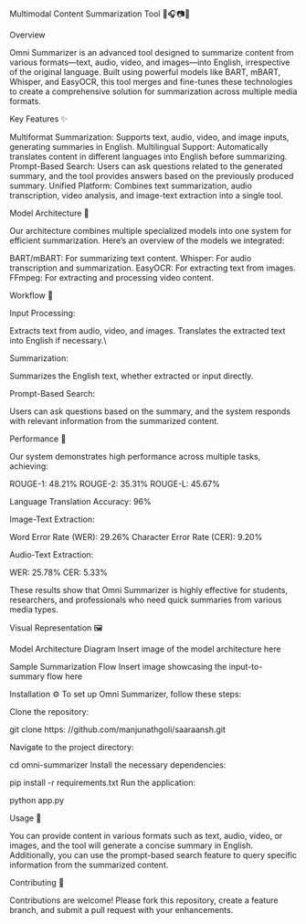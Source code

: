 Multimodal Content Summarization Tool 📝🎧📷🎥

Overview

Omni Summarizer is an advanced tool designed to summarize content from various formats—text, audio, video, and images—into English, irrespective of the original language. Built using powerful models like BART, mBART, Whisper, and EasyOCR, this tool merges and fine-tunes these technologies to create a comprehensive solution for summarization across multiple media formats.

Key Features ✨

Multiformat Summarization: Supports text, audio, video, and image inputs, generating summaries in English.
Multilingual Support: Automatically translates content in different languages into English before summarizing.
Prompt-Based Search: Users can ask questions related to the generated summary, and the tool provides answers based on the previously produced summary.
Unified Platform: Combines text summarization, audio transcription, video analysis, and image-text extraction into a single tool.

Model Architecture 🧠

Our architecture combines multiple specialized models into one system for efficient summarization. Here’s an overview of the models we integrated:

BART/mBART: For summarizing text content.
Whisper: For audio transcription and summarization.
EasyOCR: For extracting text from images.
FFmpeg: For extracting and processing video content.

Workflow 🔄

Input Processing:

  Extracts text from audio, video, and images.
  Translates the extracted text into English if necessary.\
  
Summarization:

  Summarizes the English text, whether extracted or input directly.

Prompt-Based Search:

Users can ask questions based on the summary, and the system responds with relevant information from the summarized content.

Performance 🏅

Our system demonstrates high performance across multiple tasks, achieving:

ROUGE-1: 48.21%
ROUGE-2: 35.31%
ROUGE-L: 45.67%

Language Translation Accuracy: 96%

Image-Text Extraction:

  Word Error Rate (WER): 29.26%
  Character Error Rate (CER): 9.20%
  
Audio-Text Extraction:

  WER: 25.78%
  CER: 5.33%
  
These results show that Omni Summarizer is highly effective for students, researchers, and professionals who need quick summaries from various media types.

Visual Representation 🖼️

Model Architecture Diagram
Insert image of the model architecture here

Sample Summarization Flow
Insert image showcasing the input-to-summary flow here

Installation ⚙️
To set up Omni Summarizer, follow these steps:

Clone the repository:

git clone https: //github.com/manjunathgoli/saaraansh.git

Navigate to the project directory:

cd omni-summarizer
Install the necessary dependencies:

pip install -r requirements.txt
Run the application:

python app.py

Usage 🚀

You can provide content in various formats such as text, audio, video, or images, and the tool will generate a concise summary in English. Additionally, you can use the prompt-based search feature to query specific information from the summarized content.

Contributing 🤝

Contributions are welcome! Please fork this repository, create a feature branch, and submit a pull request with your enhancements.

